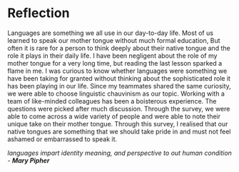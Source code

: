 <h1>Reflection</h1>
Languages are something we all use in our day-to-day life. Most of us learned to speak our mother tongue without much formal education, But often it is rare for a person to think deeply about their native tongue and the role it plays in their daily life. I have been negligent about the role of my mother tongue for a very long time, but reading the last lesson sparked a flame in me. I was curious to know whether languages were something we have been taking for granted without thinking about the sophisticated role it has been playing in our life. Since my teammates shared the same curiosity, we were able to choose linguistic chauvinism as our topic. Working with a team of like-minded colleagues has been a boisterous experience. The questions were picked after much discussion. Through the survey, we were able to come across a wide variety of people and were able to note their unique take on their mother tongue. Through this survey, I realised that our native tongues are something that we should take pride in and must not feel ashamed or embarrassed to speak it.

<i>languages impart identity meaning, and perspective to out human condition - <b>Mary Pipher</b></i>
